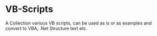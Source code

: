 # VB-Scripts

A Collection various VB scripts, can be used as is or as examples and convert to VBA, .Net Structure text etc.
